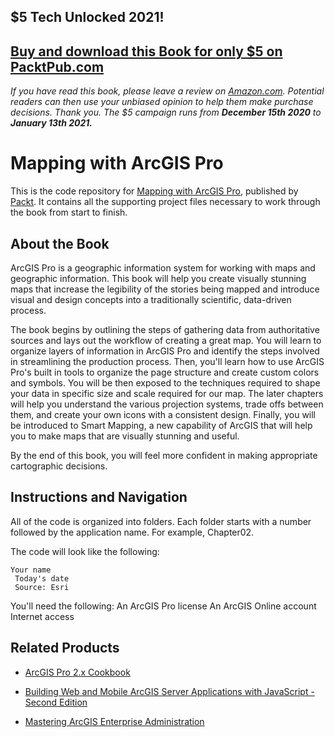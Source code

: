 ## $5 Tech Unlocked 2021!
[Buy and download this Book for only $5 on PacktPub.com](https://www.packtpub.com/product/mapping-with-arcgis-pro/9781788298001)
-----
*If you have read this book, please leave a review on [Amazon.com](https://www.amazon.com/gp/product/1788298004).     Potential readers can then use your unbiased opinion to help them make purchase decisions. Thank you. The $5 campaign         runs from __December 15th 2020__ to __January 13th 2021.__*

# Mapping with ArcGIS Pro
This is the code repository for [Mapping with ArcGIS Pro](https://www.packtpub.com/application-development/mapping-arcgis-pro?utm_source=github&utm_medium=repository&utm_campaign=9781788298001), published by [Packt](https://www.packtpub.com/?utm_source=github). It contains all the supporting project files necessary to work through the book from start to finish.
## About the Book
ArcGIS Pro is a geographic information system for working with maps and geographic information. This book will help you create visually stunning maps that increase the legibility of the stories being mapped and introduce visual and design concepts into a traditionally scientific, data-driven process.

The book begins by outlining the steps of gathering data from authoritative sources and lays out the workflow of creating a great map. You will learn to organize layers of information in ArcGIS Pro and identify the steps involved in streamlining the production process. Then, you'll learn how to use ArcGIS Pro's built in tools to organize the page structure and create custom colors and symbols. You will be then exposed to the techniques required to shape your data in specific size and scale required for our map. The later chapters will help you understand the various projection systems, trade offs between them, and create your own icons with a consistent design. Finally, you will be introduced to Smart Mapping, a new capability of ArcGIS that will help you to make maps that are visually stunning and useful.

By the end of this book, you will feel more confident in making appropriate cartographic decisions.

## Instructions and Navigation
All of the code is organized into folders. Each folder starts with a number followed by the application name. For example, Chapter02.



The code will look like the following:
```
Your name
 Today's date
 Source: Esri 
```

You'll need the following:
An ArcGIS Pro license
An ArcGIS Online account
Internet access

## Related Products
* [ArcGIS Pro 2.x Cookbook](https://www.packtpub.com/application-development/arcgis-pro-2x-cookbook?utm_source=github&utm_medium=repository&utm_campaign=9781788299039)

* [Building Web and Mobile ArcGIS Server Applications with JavaScript - Second Edition](https://www.packtpub.com/application-development/building-web-and-mobile-arcgis-server-applications-javascript-second-edition?utm_source=github&utm_medium=repository&utm_campaign=9781787280526)

* [Mastering ArcGIS Enterprise Administration](https://www.packtpub.com/application-development/mastering-arcgis-enterprise-administration?utm_source=github&utm_medium=repository&utm_campaign=9781788297493)

